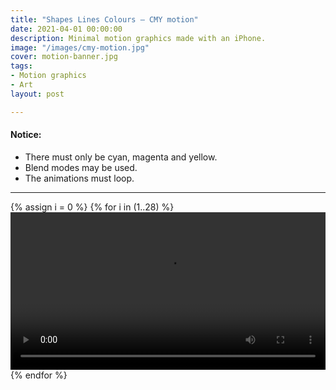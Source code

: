```yaml
---
title: "Shapes Lines Colours – CMY motion"
date: 2021-04-01 00:00:00
description: Minimal motion graphics made with an iPhone.
image: "/images/cmy-motion.jpg"
cover: motion-banner.jpg
tags:
- Motion graphics
- Art
layout: post

---
```


#### Notice:

* There must only be cyan, magenta and yellow.
* Blend modes may be used.
* The animations must loop.


---

<div class="grid wide">
{% assign i = 0 %}
{% for i in (1..28) %}
<video width="100%" controls loop>
<source src="https://res.cloudinary.com/dp5mvntv7/video/upload/v1617879457/phase4/{{ i }}.mov" type="video/mp4">
</video>
{% endfor %}
</div>